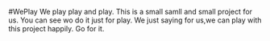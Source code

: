 #WePlay
We play play and play. 
This is a small samll and small project for us. 
You can see wo do it just for play. 
We just saying for us,we can play with this project happily. 
Go for it.
